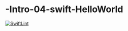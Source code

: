 # -Intro-04-swift-HelloWorld
[![SwiftLint](https://github.com/ICS4U-Programming-FrankieFW/-Intro-04-swift-HelloWorld/workflows/SwiftLint/badge.svg)](https://github.com/ICS4U-Programming-FrankieFW/-Intro-04-swift-HelloWorld/actions) 
